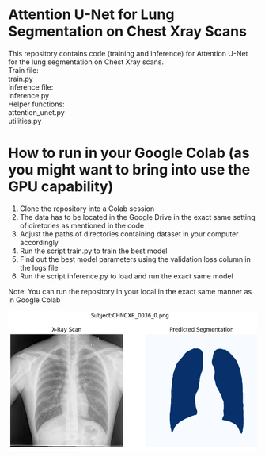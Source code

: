 
# Attention U-Net for Lung Segmentation on Chest Xray Scans

This repository contains code (training and inference) for Attention U-Net for the lung segmentation on Chest Xray scans.\
Train file:\
train.py \
Inference file:\
inference.py\
Helper functions:\
attention_unet.py\
utilities.py

# How to run in your Google Colab (as you might want to bring into use the GPU capability)

1. Clone the repository into a Colab session
2. The data has to be located in the Google Drive in the exact same setting of diretories as mentioned in the code
3. Adjust the paths of directories containing dataset in your computer accordingly
4. Run the script train.py to train the best model
5. Find out the best model parameters using the validation loss column in the logs file
6. Run the script inference.py to load and run the exact same model

Note: You can run the repository in your local in the exact same manner as in Google Colab



![Caption: Lung Segmentation on Chest Xray Scan](lung_segmentation_sample.png)
